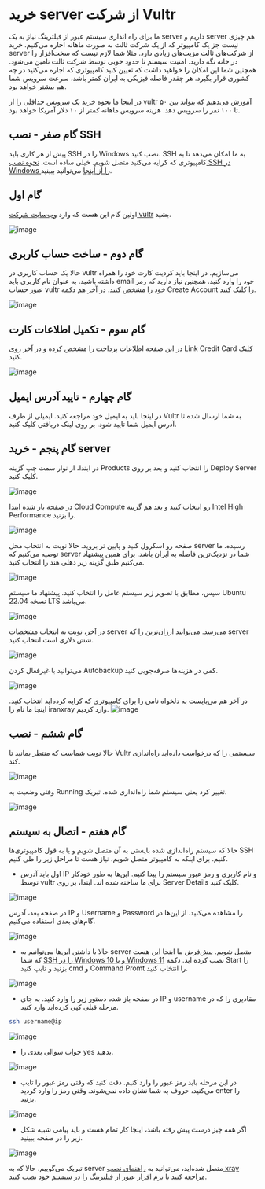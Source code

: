 # خرید server از شرکت Vultr

ما برای راه اندازی سیستم عبور از فیلترینگ نیاز به یک server داریم و server هم چیزی نیست جز یک کامپیوتر که از یک شرکت ثالث به صورت ماهانه اجاره می‌کنیم. خرید server از شرکت‌های ثالث مزیت‌های زیادی دارد. مثلا شما لازم نیست که سخت‌افزار را در خانه نگه دارید. امنیت سیستم تا حدود خوبی توسط شرکت ثالث تامین می‌شود. همچنین شما این امکان را خواهید داشت که تعیین کنید کامپیوتری که اجاره می‌کنید در چه کشوری قرار بگیرد. هر چقدر فاصله فیزیکی به ایران کمتر باشد، سرعت سرویس شما هم بیشتر خواهد بود.

در اینجا ما نحوه خرید یک سرویس حداقلی را از vultr آموزش می‌دهیم که بتواند بین ۵۰ تا ۱۰۰ نفر را سرویس دهد. هزینه سرویس ماهانه کمتر از ۱۰ دلار آمریکا خواهد بود.

## گام صفر - نصب SSH

پیش از هر کاری باید SSH را در Windows نصب کنید. SSH به ما امکان می‌دهد تا به کامپیوتری که کرایه می‌کنید متصل شویم. خیلی ساده است. [نحوه نصب SSH در Windows را از اینجا](https://github.com/iranxray/hope/blob/main/install-ssh-windows.md) می‌توانید ببینید. 


## گام اول
اولین گام این هست که وارد [وب‌سایت شرکت vultr](https://www.vultr.com/) بشید.

![image](https://user-images.githubusercontent.com/118040490/202649857-64a6bc5a-e2ba-491f-bc8e-f4b2182805ba.png)


## گام دوم - ساخت حساب کاربری
حالا یک حساب کاربری در vultr می‌سازیم. در اینجا باید کردیت‌ کارت خود را همراه‌ داشته باشید. 
به عنوان نام کاربری باید email خود را وارد کنید. همچنین نیاز دارید که رمز عبور حساب vultr خود را مشخص کنید. در آخر هم دکمه Create Account را کلیک کنید.

![image](https://user-images.githubusercontent.com/118040490/202650479-d807d289-887f-412e-8b31-5aef58cdcc1a.png)

## گام سوم - تکمیل اطلاعات کارت

در این صفحه اطلاعات پرداخت را مشخص کرده و در آخر روی Link Credit Card کلیک کنید.

![image](https://user-images.githubusercontent.com/118040490/202650977-b3fe7c29-ef41-4fc7-8759-09e15619a686.png)

## گام چهارم - تایید آدرس ایمیل
در اینجا باید به ایمیل خود مراجعه کنید. ایمیلی از طرف Vultr به شما ارسال شده تا آدرس ایمیل شما تایید شود. بر روی لینک دریافتی کلیک کنید.


## گام پنجم - خرید server

در ابتدا، از نوار سمت چپ گزینه Products را انتخاب کنید و بعد بر روی Deploy Server کلیک کنید.

![image](https://user-images.githubusercontent.com/118040490/202651690-40addce8-3b9c-4782-af6f-1eb4537fa9a7.png)

در صفحه باز شده ابتدا Cloud Compute رو انتخاب کنید و بعد هم گزینه Intel High Performance را بزنید.

![image](https://user-images.githubusercontent.com/118040490/202652163-0baf1657-85e5-47c7-bb1d-6f4cddb10e34.png)

صفحه رو اسکرول کنید و پایین تر بروید. حالا نوبت به انتخاب محل server رسیده. ما توصیه می‌کنیم که server شما در نزدیک‌ترین فاصله به ایران باشد. برای همین پیشنهاد می‌کنیم طبق گزینه زیر دهلی هند را انتخاب کنید.

![image](https://user-images.githubusercontent.com/118040490/202653326-fdc71777-b18b-4814-8d64-f48b62a34fc0.png)


سپس، مطابق با تصویر زیر سیستم عامل را انتخاب کنید. پیشنهاد ما سیستم Ubuntu نسخه 22.04 LTS می‌باشد.

![image](https://user-images.githubusercontent.com/118040490/202653834-a7ccd199-96d2-4e8f-9889-fec5b5110fbd.png)

در آخر، نوبت به انتخاب مشخصات server می‌رسد. می‌توانید ارزان‌ترین را که server شش دلاری است انتخاب کنید.

![image](https://user-images.githubusercontent.com/118040490/202654079-c139b1b9-5e32-46e9-b30b-94a5c58805c3.png)

می‌توانید با غیرفعال کردن Autobackup کمی در هزینه‌ها صرفه‌جویی کنید.

![image](https://user-images.githubusercontent.com/118040490/202654289-ffc56284-90f7-4711-8cd9-a1fd80e83589.png)

در آخر هم می‌بایست به دلخواه نامی را برای کامپیوتری که کرایه کرده‌اید انتخاب کنید. اینجا ما نام را iranxray وارد کردیم.
![image](https://user-images.githubusercontent.com/118040490/202821698-baffacf4-0bfd-4abc-8758-d93f18edfa98.png)

## گام ششم - نصب

حالا نوبت شماست که منتظر بمانید تا Vultr سیستمی را که درخواست داده‌اید راه‌اندازی کند.

![image](https://user-images.githubusercontent.com/118040490/202821774-a2e8d125-29c7-4b59-88e7-9fed93adee6a.png)

وقتی وضعیت به Running تغییر کرد یعنی سیستم شما راه‌اندازی شده. تبریک.

![image](https://user-images.githubusercontent.com/118040490/202891872-4da4d6fd-14a2-466c-b381-7f065b39e8be.png)
## گام هفتم - اتصال به سیستم 

حالا که سیستم راه‌اندازی شده بایستی به آن متصل شویم و یا به قول کامپیوتری‌ها SSH کنیم. برای اینکه به کامپیوتر متصل شویم، نیاز هست تا مراحل زیر را طی کنیم.

* اول باید آدرس IP و نام کاربری و رمز عبور سیستم را پیدا کنیم. این‌ها به طور خودکار توسط vultr برای ما ساخته شده اند. ابتدا، بر روی Server Details کلیک کنید.

![image](https://user-images.githubusercontent.com/118040490/202822559-969cb093-3c0f-4a83-a049-990e2060f70a.png)

در صفحه بعد، آدرس IP‌ و Username‌ و Password را مشاهده می‌کنید. از این‌ها در گام‌های بعدی استفاده می‌کنیم.

![image](https://user-images.githubusercontent.com/118040490/202822686-e080ccc7-aa1c-40ef-a6e5-4cb6c9e91df5.png)

* حالا با داشتن این‌ها می‌توانیم به server متصل شویم. پیش‌فرض ما اینجا این هست که شما [SSH را در Windows 10 و یا Windows 11‌](https://github.com/iranxray/hope/blob/main/install-ssh-windows.md) نصب کرده اید. دکمه Start را بزنید و تایپ کنید cmd و Command Promt را انتخاب کنید.

![image](https://user-images.githubusercontent.com/118040490/202823343-c219d2b3-bed2-491f-90da-aa5f42eb609f.png)


* در صفحه باز شده دستور زیر را وارد کنید. به جای IP و username مقادیری را که در مرحله قبلی کپی کرده‌اید وارد کنید.

```bash
ssh username@ip
```

![image](https://user-images.githubusercontent.com/118040490/202823632-f0c14a51-d58b-4a12-8cbd-079373b1b574.png)

* جواب سوالی بعدی را yes بدهید.

![image](https://user-images.githubusercontent.com/118040490/202823774-f14d9bbd-fee9-45cb-9754-6427bcccf888.png)

* در این مرحله باید رمز عبور را وارد کنیم. دقت کنید که وقتی رمز عبور را تایپ می‌کنید، حروف به شما نشان داده نمی‌شوند. وقتی رمز را وارد کردید enter را بزنید.

![image](https://user-images.githubusercontent.com/118040490/202823939-7f0b45fd-ddfe-4f69-b18b-56e576c18783.png)

* اگر همه چیز درست پیش‌ رفته باشد، اینجا کار تمام هست و باید پیامی شبیه شکل زیر را در صفحه ببینید.

![image](https://user-images.githubusercontent.com/118040490/202824091-e15f3ee4-e727-4d5e-87eb-cec8af252fce.png)

تبریک می‌گوییم. حالا که به server متصل شده‌اید، می‌توانید به [راهنمای نصب xray](https://github.com/iranxray/hope/blob/main/install-xui.md) مراجعه کنید تا نرم ‌افزار عبور از فیلترینگ را در سیستم خود نصب کنید.
